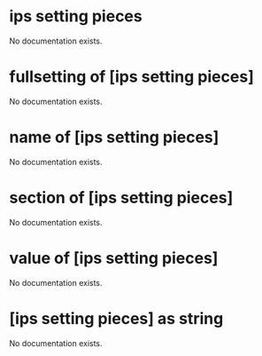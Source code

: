 # ips setting pieces

No documentation exists.

# fullsetting of [ips setting pieces]

No documentation exists.

# name of [ips setting pieces]

No documentation exists.

# section of [ips setting pieces]

No documentation exists.

# value of [ips setting pieces]

No documentation exists.

# [ips setting pieces] as string

No documentation exists.
